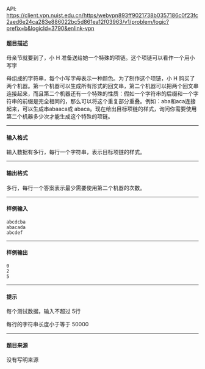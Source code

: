 API: https://client.vpn.nuist.edu.cn/https/webvpn893ff9021738b0357186c0f23fc2aed6e24ca283e886022bc5d861ea12f03963/v1/problem/logic?prefix=b&logicId=3790&enlink-vpn

#### 题目描述

母亲节就要到了，小 H 准备送给她一个特殊的项链。这个项链可以看作一个用小写字

母组成的字符串，每个小写字母表示一种颜色。为了制作这个项链，小 H 购买了两个机器。第一个机器可以生成所有形式的回文串，第二个机器可以把两个回文串连接起来，而且第二个机器还有一个特殊的性质：假如一个字符串的后缀和一个字符串的前缀是完全相同的，那么可以将这个重复部分重叠。例如：aba和aca连接起来，可以生成串abaaca或 abaca。现在给出目标项链的样式，询问你需要使用第二个机器多少次才能生成这个特殊的项链。 

---

#### 输入格式

输入数据有多行，每行一个字符串，表示目标项链的样式。 

---

#### 输出格式

多行，每行一个答案表示最少需要使用第二个机器的次数。 

---

#### 样例输入
```
abcdcba 
abacada 
abcdef 
```

---

#### 样例输出
```
0
2
5
```

---

#### 提示

每个测试数据，输入不超过 5行 

每行的字符串长度小于等于 50000 

---

#### 题目来源

没有写明来源